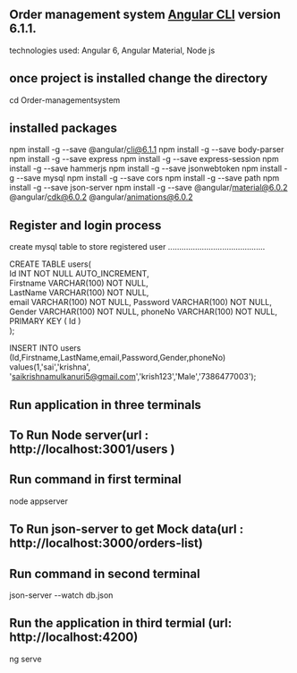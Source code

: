 Order management system [Angular CLI](https://github.com/angular/angular-cli) version 6.1.1.
--------------------------------------------------------------------------------------------
technologies used: Angular 6, Angular Material, Node js

once project is installed change the directory
----------------------------------------------
cd Order-managementsystem

installed packages
------------------
npm install -g --save @angular/cli@6.1.1
npm install -g --save body-parser
npm install -g --save express
npm install -g --save express-session
npm install -g --save hammerjs
npm install -g --save jsonwebtoken
npm install -g --save mysql
npm install -g --save cors
npm install -g --save path
npm install -g --save json-server
npm install -g --save @angular/material@6.0.2 @angular/cdk@6.0.2 @angular/animations@6.0.2


Register and login process
---------------------------
create mysql table to store registered user
...........................................

CREATE TABLE users(  
   Id INT NOT NULL AUTO_INCREMENT,  
   Firstname VARCHAR(100) NOT NULL,  
   LastName VARCHAR(100) NOT NULL,  
   email VARCHAR(100) NOT NULL,
   Password VARCHAR(100) NOT NULL,
   Gender VARCHAR(100) NOT NULL,
   phoneNo VARCHAR(100) NOT NULL,
   PRIMARY KEY ( Id )  
);  


INSERT INTO users (Id,Firstname,LastName,email,Password,Gender,phoneNo) values(1,'sai','krishna',
'saikrishnamulkanuri5@gmail.com','krish123','Male','7386477003');


Run application in three terminals
----------------------------------

To Run Node server(url : http://localhost:3001/users )
-------------------------------------------------------
Run command in first terminal
-----------------------------
node appserver


To Run json-server to get Mock data(url : http://localhost:3000/orders-list)
-----------------------------------------------------------------------------
Run command in second terminal
------------------------------
json-server --watch db.json


Run the application in third termial (url: http://localhost:4200)
-----------------------------------------------------------------
ng serve

